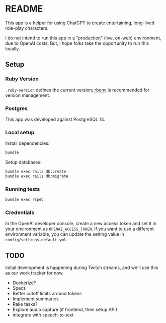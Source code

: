 # README

This app is a helper for using ChatGPT to create entertaining, long-lived role-play characters. 

I do not intend to run this app in a "production" (live, on-web) environment, due to OpenAI costs. But, I hope folks
take the opportunity to run this locally.

## Setup

### Ruby Version

`.ruby-version` defines the current version; [rbenv](https://github.com/rbenv/rbenv) is recommended for version management.

### Postgres

This app was developed against PostgreSQL 14.

### Local setup

Install dependencies:

```sh
bundle
```

Setup databases:

```sh
bundle exec rails db:create
bundle exec rails db:migrate
```

### Running tests

```sh
bundle exec rspec
```

### Credentials

In the OpenAI developer console, create a new access token and set it in your environment as `OPENAI_ACCESS_TOKEN`.
If you want to use a different environment variable, you can update the setting value in `config/settings.default.yml`.

## TODO

Initial development is happening during Twitch streams, and we'll use this as our work tracker for now.

* Dockerize?
* Specs
* Better cutoff limits around tokens
* Implement summaries
* Rake tasks? 
* Explore audio capture (if frontend, then setup API)
* integrate with speech-to-text
